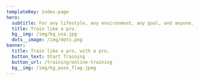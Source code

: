 ```yaml
---
templateKey: index-page
hero:
  subtitle: For any lifestyle, any environment, any goal, and anyone.
  title: Train like a pro.
  bg__img: /img/kg_usa.jpg
  dots__image: /img/dots.png
banner:
  title: Train like a pro, with a pro.
  button_text: Start Training
  button_url: /training/online-training
  bg__img: /img/kg_pose_flag.jpeg
---
```

